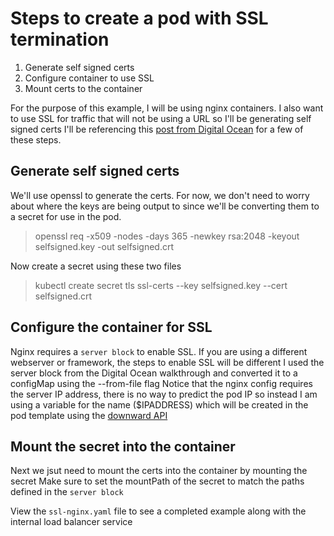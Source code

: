 # Steps to create a pod with SSL termination

1. Generate self signed certs
2. Configure container to use SSL
3. Mount certs to the container

For the purpose of this example, I will be using nginx containers.
I also want to use SSL for traffic that will not be using a URL so I'll be generating self signed certs
I'll be referencing this [post from Digital Ocean](https://www.digitalocean.com/community/tutorials/how-to-create-a-self-signed-ssl-certificate-for-nginx-on-centos-7) for a few of these steps.

## Generate self signed certs

We'll use openssl to generate the certs. For now, we don't need to worry about where the keys are being output to since we'll be converting them to a secret for use in the pod.

> openssl req -x509 -nodes -days 365 -newkey rsa:2048 -keyout selfsigned.key -out selfsigned.crt

Now create a secret using these two files

> kubectl create secret tls ssl-certs --key selfsigned.key --cert selfsigned.crt

## Configure the container for SSL

Nginx requires a `server block` to enable SSL. If you are using a different webserver or framework, the steps to enable SSL will be different
I used the server block from the Digital Ocean walkthrough and converted it to a configMap using the --from-file flag
Notice that the nginx config requires the server IP address, there is no way to predict the pod IP so instead I am using a variable for the name ($IPADDRESS) which will be created in the pod template using the [downward API](https://kubernetes.io/docs/tasks/inject-data-application/environment-variable-expose-pod-information/)

## Mount the secret into the container

Next we jsut need to mount the certs into the container by mounting the secret
Make sure to set the mountPath of the secret to match the paths defined in the `server block`

View the `ssl-nginx.yaml` file to see a completed example along with the internal load balancer service
